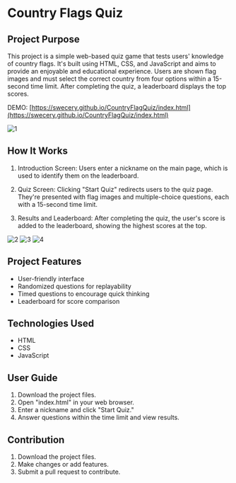 # Country Flags Quiz

## Project Purpose

This project is a simple web-based quiz game that tests users' knowledge of country flags. It's built using HTML, CSS, and JavaScript and aims to provide an enjoyable and educational experience. Users are shown flag images and must select the correct country from four options within a 15-second time limit. After completing the quiz, a leaderboard displays the top scores.

DEMO: [https://swecery.github.io/CountryFlagQuiz/index.html](https://swecery.github.io/CountryFlagQuiz/index.html)

![1](https://raw.githubusercontent.com/swecery/CountryFlagQuiz/main/img/Screenshot1.png)

## How It Works

1. Introduction Screen: Users enter a nickname on the main page, which is used to identify them on the leaderboard.

2. Quiz Screen: Clicking "Start Quiz" redirects users to the quiz page. They're presented with flag images and multiple-choice questions, each with a 15-second time limit.

3. Results and Leaderboard: After completing the quiz, the user's score is added to the leaderboard, showing the highest scores at the top.

![2](https://raw.githubusercontent.com/swecery/CountryFlagQuiz/main/img/Screenshot2.png)
![3](https://raw.githubusercontent.com/swecery/CountryFlagQuiz/main/img/Screenshot3.png)
![4](https://raw.githubusercontent.com/swecery/CountryFlagQuiz/main/img/Screenshot4.png)



## Project Features

- User-friendly interface
- Randomized questions for replayability
- Timed questions to encourage quick thinking
- Leaderboard for score comparison

## Technologies Used

- HTML
- CSS
- JavaScript

## User Guide

1. Download the project files.
2. Open "index.html" in your web browser.
3. Enter a nickname and click "Start Quiz."
4. Answer questions within the time limit and view results.

## Contribution

1. Download the project files.
2. Make changes or add features.
3. Submit a pull request to contribute.
